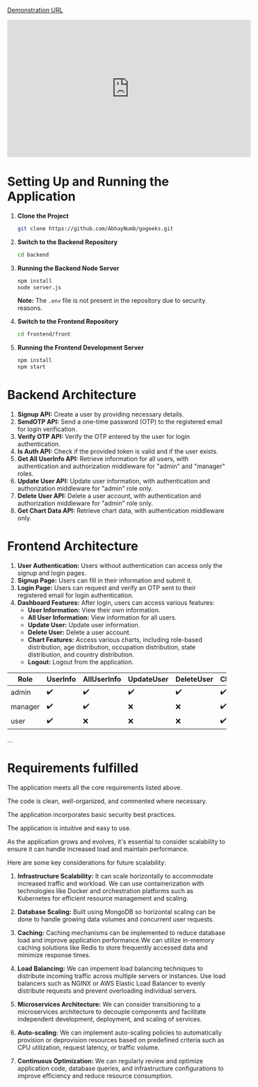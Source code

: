 [Demonstration URL
](https://www.youtube.com/watch?v=HfoH0-G21fc)


<iframe width="560" height="315" src="https://www.youtube.com/watch?v=HfoH0-G21fc" frameborder="0" allow="accelerometer; autoplay; clipboard-write; encrypted-media; gyroscope; picture-in-picture" allowfullscreen></iframe>


# Setting Up and Running the Application

1. **Clone the Project**

   ```bash
   git clone https://github.com/AbhayNumb/gogeeks.git
   ```

2. **Switch to the Backend Repository**

   ```bash
   cd backend
   ```

3. **Running the Backend Node Server**

   ```bash
   npm install
   node server.js
   ```

   **Note:** The `.env` file is not present in the repository due to security reasons.

4. **Switch to the Frontend Repository**

   ```bash
   cd frontend/front
   ```

5. **Running the Frontend Development Server**

   ```bash
   npm install
   npm start
   ```

# Backend Architecture

1. **Signup API:** Create a user by providing necessary details.
2. **SendOTP API:** Send a one-time password (OTP) to the registered email for login verification.
3. **Verify OTP API:** Verify the OTP entered by the user for login authentication.
4. **Is Auth API:** Check if the provided token is valid and if the user exists.
5. **Get All UserInfo API:** Retrieve information for all users, with authentication and authorization middleware for "admin" and "manager" roles.
6. **Update User API:** Update user information, with authentication and authorization middleware for "admin" role only.
7. **Delete User API:** Delete a user account, with authentication and authorization middleware for "admin" role only.
8. **Get Chart Data API:** Retrieve chart data, with authentication middleware only.

# Frontend Architecture

1. **User Authentication:** Users without authentication can access only the signup and login pages.
2. **Signup Page:** Users can fill in their information and submit it.
3. **Login Page:** Users can request and verify an OTP sent to their registered email for login authentication.
4. **Dashboard Features:** After login, users can access various features:
   - **User Information:** View their own information.
   - **All User Information:** View information for all users.
   - **Update User:** Update user information.
   - **Delete User:** Delete a user account.
   - **Chart Features:** Access various charts, including role-based distribution, age distribution, occupation distribution, state distribution, and country distribution.
   - **Logout:** Logout from the application.

| Role    | UserInfo | AllUserInfo | UpdateUser | DeleteUser | ChartFeature | Logout |
| ------- | -------- | ----------- | ---------- | ---------- | ------------ | ------ |
| admin   | ✔️       | ✔️          | ✔️         | ✔️         | ✔️           | ✔️     |
| manager | ✔️       | ✔️          | ❌         | ❌         | ✔️           | ✔️     |
| user    | ✔️       | ❌          | ❌         | ❌         | ✔️           | ✔️     |

...

# Requirements fulfilled

The application meets all the core requirements listed above.

The code is clean, well-organized, and commented where necessary.

The application incorporates basic security best practices.

The application is intuitive and easy to use.

As the application grows and evolves, it's essential to consider scalability to ensure it can handle increased load and maintain performance.

Here are some key considerations for future scalability:

1. **Infrastructure Scalability:** It can scale horizontally to accommodate increased traffic and workload. We can use containerization with technologies like Docker and orchestration platforms such as Kubernetes for efficient resource management and scaling.

2. **Database Scaling:** Built using MongoDB so horizontal scaling can be done to handle growing data volumes and concurrent user requests.

3. **Caching:** Caching mechanisms can be implemented to reduce database load and improve application performance.We can utilize in-memory caching solutions like Redis to store frequently accessed data and minimize response times.

4. **Load Balancing:** We can impement load balancing techniques to distribute incoming traffic across multiple servers or instances. Use load balancers such as NGINX or AWS Elastic Load Balancer to evenly distribute requests and prevent overloading individual servers.

5. **Microservices Architecture:** We can consider transitioning to a microservices architecture to decouple components and facilitate independent development, deployment, and scaling of services.

6. **Auto-scaling:** We can implement auto-scaling policies to automatically provision or deprovision resources based on predefined criteria such as CPU utilization, request latency, or traffic volume.

7. **Continuous Optimization:** We can regularly review and optimize application code, database queries, and infrastructure configurations to improve efficiency and reduce resource consumption.
